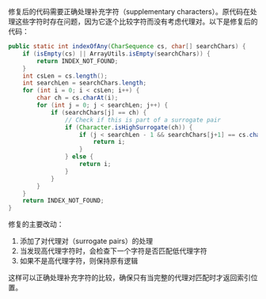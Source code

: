 修复后的代码需要正确处理补充字符（supplementary characters）。原代码在处理这些字符时存在问题，因为它逐个比较字符而没有考虑代理对。以下是修复后的代码：

```java
public static int indexOfAny(CharSequence cs, char[] searchChars) {
    if (isEmpty(cs) || ArrayUtils.isEmpty(searchChars)) {
        return INDEX_NOT_FOUND;
    }
    int csLen = cs.length();
    int searchLen = searchChars.length;
    for (int i = 0; i < csLen; i++) {
        char ch = cs.charAt(i);
        for (int j = 0; j < searchLen; j++) {
            if (searchChars[j] == ch) {
                // Check if this is part of a surrogate pair
                if (Character.isHighSurrogate(ch)) {
                    if (j < searchLen - 1 && searchChars[j+1] == cs.charAt(i+1)) {
                        return i;
                    }
                } else {
                    return i;
                }
            }
        }
    }
    return INDEX_NOT_FOUND;
}
```

修复的主要改动：
1. 添加了对代理对（surrogate pairs）的处理
2. 当发现高代理字符时，会检查下一个字符是否匹配低代理字符
3. 如果不是高代理字符，则保持原有逻辑

这样可以正确处理补充字符的比较，确保只有当完整的代理对匹配时才返回索引位置。